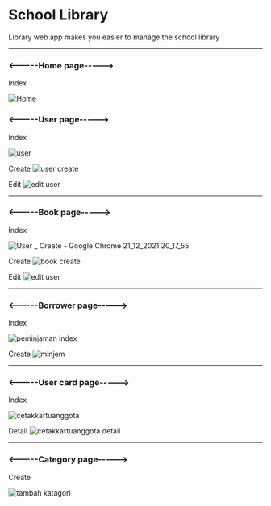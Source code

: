 <h1>School Library</h1>

Library web app makes you easier to manage the school library

<hr>
<h3><-----Home page-----></h3>
Index
    
![Home](https://user-images.githubusercontent.com/73867671/146936047-598c9150-5af0-44e4-b3fc-4e34a18a39d1.png)

<h3><-----User page-----></h3>
Index
    
![user](https://user-images.githubusercontent.com/73867671/146936098-5f34b0e2-a331-4ab0-af6f-1b00581010f3.png)

Create
![user create](https://user-images.githubusercontent.com/73867671/146936129-bb12d091-ea71-4fa1-8216-b3715807f69a.png)

Edit
![edit user](https://user-images.githubusercontent.com/73867671/146936190-35a6809f-4770-4a2f-8f34-f7f4a1f877c8.png)

<hr>
    
<h3><-----Book page-----></h3>
Index
    
![User _ Create - Google Chrome 21_12_2021 20_17_55](https://user-images.githubusercontent.com/73867671/146936554-57e049a2-866b-4683-abae-4d887664d569.png)

Create
![book create](https://user-images.githubusercontent.com/73867671/146936621-062ba95d-7b7f-4408-b0cd-fb2a4cb7bf13.png)

Edit
![edit user](https://user-images.githubusercontent.com/73867671/146936644-77685570-bd6f-4589-bca4-d43133af9e1b.png)

<hr>

<h3><-----Borrower page-----></h3>
Index
    
![peminjaman index](https://user-images.githubusercontent.com/73867671/146936697-dbf53174-4cfa-483f-8e97-de46c10d895a.png)

Create
![minjem](https://user-images.githubusercontent.com/73867671/146936716-58d0293b-9866-465a-a533-3512c656ccc0.png)

<hr>
    
<h3><-----User card page-----></h3>
Index
    
![cetakkartuanggota](https://user-images.githubusercontent.com/73867671/146936842-aaf9e537-02e0-4eb3-932e-5b26eed1b8e4.png)

Detail
![cetakkartuanggota detail](https://user-images.githubusercontent.com/73867671/146936875-74bd40c0-b6d0-40ab-86d0-3d49e0820405.png)

<hr>
    
<h3><-----Category page-----></h3>
Create
    
![tambah katagori](https://user-images.githubusercontent.com/73867671/146936937-45495ce3-e4e0-4a72-aa06-9b9614685d4c.png)
